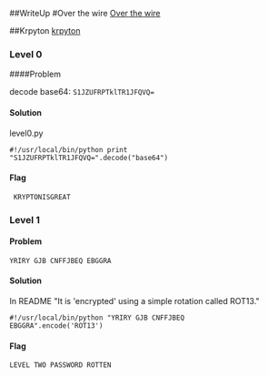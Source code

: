 ##WriteUp
#Over the wire
[Over the wire](http://overthewire.org/wargames/)

##Krpyton
[krpyton](http://overthewire.org/wargames/krypton/)

### Level 0

####Problem

decode base64:
<code>S1JZUFRPTklTR1JFQVQ=</code>

#### Solution

level0.py

<code>#!/usr/local/bin/python
print "S1JZUFRPTklTR1JFQVQ=".decode("base64")
</code>

#### Flag

<code> KRYPTONISGREAT </code>

### Level 1

#### Problem



<code>YRIRY GJB CNFFJBEQ EBGGRA</code>

#### Solution

In README
"It is 'encrypted' using a simple rotation called ROT13."

<code>#!/usr/local/bin/python
"YRIRY GJB CNFFJBEQ EBGGRA".encode('ROT13')
</code>

#### Flag

<code>LEVEL TWO PASSWORD ROTTEN</code>


